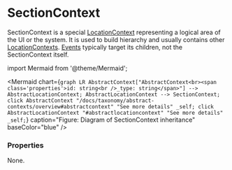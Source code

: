 # SectionContext

SectionContext is a special [LocationContext](/docs/taxonomy/location-contexts) representing a logical area of the UI or the system. It is used to build hierarchy and usually contains other [LocationContexts](/docs/taxonomy/location-contexts). [Events](/docs/taxonomy/events) typically target its children, not the SectionContext itself.

import Mermaid from '@theme/Mermaid';

<Mermaid chart={`
	graph LR
		AbstractContext["AbstractContext<br><span class='properties'>id: string<br />_type: string</span>"] --> AbstractLocationContext;
		AbstractLocationContext --> SectionContext;
    click AbstractContext "/docs/taxonomy/abstract-contexts/overview#abstractcontext" "See more details" _self;
    click AbstractLocationContext "#abstractlocationcontext" "See more details" _self;
`} caption="Figure: Diagram of SectionContext inheritance" baseColor="blue" />

### Properties
None.